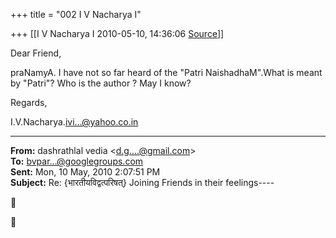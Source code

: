 +++
title = "002 I V Nacharya I"

+++
[[I V Nacharya I	2010-05-10, 14:36:06 [Source](https://groups.google.com/g/bvparishat/c/mdue3us01LI)]]



  

Dear Friend,

praNamyA. I have not so far heard of the "Patri NaishadhaM".What is meant by "Patri"? Who is the author ? May I know?

Regards,

I.V.Nacharya.[ivi...@yahoo.co.in]()  

------------------------------------------------------------------------

**From:** dashrathlal vedia \<[d.g....@gmail.com]()\>  
**To:** [bvpar...@googlegroups.com]()  
**Sent:** Mon, 10 May, 2010 2:07:51 PM  
**Subject:** Re: {भारतीयविद्वत्परिषत्} Joining Friends in their feelings----  





